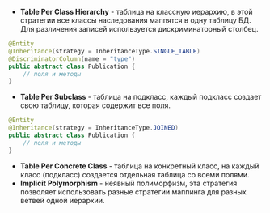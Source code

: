 - **Table Per Class Hierarchy** - таблица на классную иерархию, в этой стратегии все классы наследования маппятся  в одну таблицу БД. Для различения записей используется дискриминаторный столбец. 
``` java
@Entity 
@Inheritance(strategy = InheritanceType.SINGLE_TABLE) 
@DiscriminatorColumn(name = "type") 
public abstract class Publication { 
    // поля и методы 
}
```
- **Table Per Subclass** - таблица на подкласс, каждый подкласс создает свою таблицу, которая содержит все поля. 
``` java
@Entity 
@Inheritance(strategy = InheritanceType.JOINED) 
public abstract class Publication { 
    // поля и методы 
}
```
- **Table Per Concrete Class** - таблица на конкретный класс, на каждый класс (подкласс) создается отдельная таблица со всеми полями.
- **Implicit Polymorphism** - неявный полиморфизм, эта стратегия позволяет использовать разные стратегии маппинга для разных ветвей одной иерархии. 